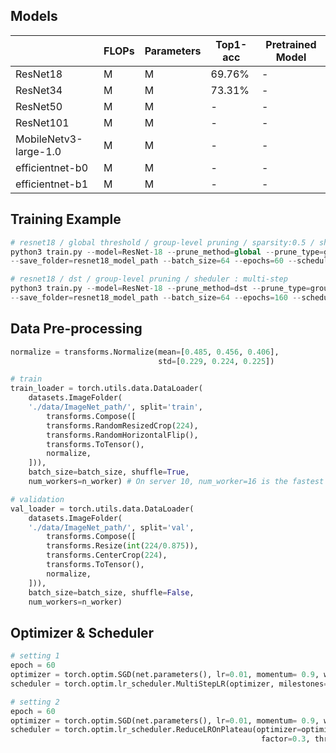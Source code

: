 ## Models
|              | FLOPs     | Parameters | Top1-acc  | Pretrained Model                                             |
| -----------  | --------- | ---------- | --------- | ------------------------------------------------------------ |
| ResNet18  |  M     |   M     | 69.76%     | -                                                            |
| ResNet34  |  M     |     M     | 73.31%     | -                                                            |
| ResNet50  |  M     |  M     | -     | - |
| ResNet101  |  M     |  M     |  -        | - |
| MobileNetv3-large-1.0  |  M     |  M     |  -        | - |
| efficientnet-b0  |  M     |  M     |  -        | - |
| efficientnet-b1  |  M     |  M     |  -        | - |


## Training Example

```python
# resnet18 / global threshold / group-level pruning / sparsity:0.5 / sheduler : plateau
python3 train.py --model=ResNet-18 --prune_method=global --prune_type=group --sparsity=0.5 
--save_folder=resnet18_model_path --batch_size=64 --epochs=60 --scheduler=plateau

# resnet18 / dst / group-level pruning / sheduler : multi-step
python3 train.py --model=ResNet-18 --prune_method=dst --prune_type=group --alpha=1e-4 
--save_folder=resnet18_model_path --batch_size=64 --epochs=160 --scheduler=multistep
```

## Data Pre-processing


```python
normalize = transforms.Normalize(mean=[0.485, 0.456, 0.406],
                                 std=[0.229, 0.224, 0.225])

# train
train_loader = torch.utils.data.DataLoader(
    datasets.ImageFolder(
    './data/ImageNet_path/', split='train', 
        transforms.Compose([
        transforms.RandomResizedCrop(224),
        transforms.RandomHorizontalFlip(),
        transforms.ToTensor(),
        normalize,
    ])),
    batch_size=batch_size, shuffle=True,
    num_workers=n_worker) # On server 10, num_worker=16 is the fastest

# validation
val_loader = torch.utils.data.DataLoader(
    datasets.ImageFolder(
    './data/ImageNet_path/', split='val', 
        transforms.Compose([
        transforms.Resize(int(224/0.875)),
        transforms.CenterCrop(224),
        transforms.ToTensor(),
        normalize,
    ])),
    batch_size=batch_size, shuffle=False,
    num_workers=n_worker)
```

## Optimizer & Scheduler

```python
# setting 1
epoch = 60
optimizer = torch.optim.SGD(net.parameters(), lr=0.01, momentum= 0.9, weight_decay= 1e-4)
scheduler = torch.optim.lr_scheduler.MultiStepLR(optimizer, milestones=[20, 40], gamma=0.1)

# setting 2
epoch = 60
optimizer = torch.optim.SGD(net.parameters(), lr=0.01, momentum= 0.9, weight_decay= 1e-4)
scheduler = torch.optim.lr_scheduler.ReduceLROnPlateau(optimizer=optimizer, mode='max', patience=3, verbose=True, 
                                                        factor=0.3, threshold=1e-4, min_lr=1e-6)
            

```
